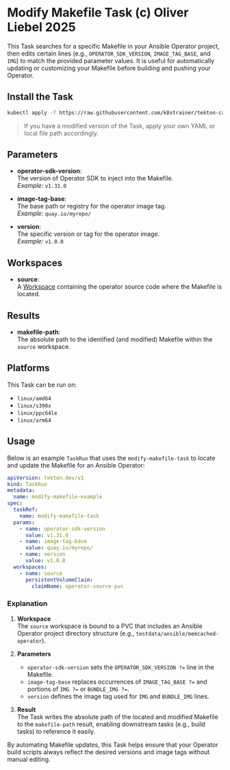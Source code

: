 # Modify Makefile Task (c) Oliver Liebel 2025

This Task searches for a specific Makefile in your Ansible Operator project, then
edits certain lines (e.g., `OPERATOR_SDK_VERSION`, `IMAGE_TAG_BASE`, and `IMG`) to
match the provided parameter values. It is useful for automatically updating or
customizing your Makefile before building and pushing your Operator.

## Install the Task

```bash
kubectl apply -f https://raw.githubusercontent.com/k8strainer/tekton-catalog/refs/heads/main/task/bundle-build/0.3/modify-makefile.yaml
```

> If you have a modified version of the Task, apply your own YAML or local file
> path accordingly.

## Parameters

- **operator-sdk-version**:  
  The version of Operator SDK to inject into the Makefile.  
  *Example:* `v1.31.0`
  
- **image-tag-base**:  
  The base path or registry for the operator image tag.  
  *Example:* `quay.io/myrepo/`
  
- **version**:  
  The specific version or tag for the operator image.  
  *Example:* `v1.0.0`

## Workspaces

- **source**:  
  A [Workspace](https://github.com/tektoncd/pipeline/blob/main/docs/workspaces.md) containing the operator source code where the Makefile is located.

## Results

- **makefile-path**:  
  The absolute path to the identified (and modified) Makefile within the
  `source` workspace.

## Platforms

This Task can be run on:
- `linux/amd64`
- `linux/s390x`
- `linux/ppc64le`
- `linux/arm64`

## Usage

Below is an example `TaskRun` that uses the `modify-makefile-task` to locate and
update the Makefile for an Ansible Operator:

```yaml
apiVersion: tekton.dev/v1
kind: TaskRun
metadata:
  name: modify-makefile-example
spec:
  taskRef:
    name: modify-makefile-task
  params:
    - name: operator-sdk-version
      value: v1.31.0
    - name: image-tag-base
      value: quay.io/myrepo/
    - name: version
      value: v1.0.0
  workspaces:
    - name: source
      persistentVolumeClaim:
        claimName: operator-source-pvc
```

### Explanation

1. **Workspace**  
   The `source` workspace is bound to a PVC that includes an Ansible Operator
   project directory structure (e.g., `testdata/ansible/memcached-operator`).

2. **Parameters**  
   - `operator-sdk-version` sets the `OPERATOR_SDK_VERSION ?=` line in the Makefile.
   - `image-tag-base` replaces occurrences of `IMAGE_TAG_BASE ?=` and portions of
     `IMG ?=` or `BUNDLE_IMG ?=`.
   - `version` defines the image tag used for `IMG` and `BUNDLE_IMG` lines.

3. **Result**  
   The Task writes the absolute path of the located and modified Makefile to the
   `makefile-path` result, enabling downstream tasks (e.g., build tasks) to
   reference it easily.

By automating Makefile updates, this Task helps ensure that your Operator build
scripts always reflect the desired versions and image tags without manual editing.
